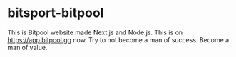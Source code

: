 # bitsport-bitpool
This is Bitpool website made Next.js and Node.js. This is on https://app.bitpool.gg now. Try to not become a man of success. Become a man of value.
